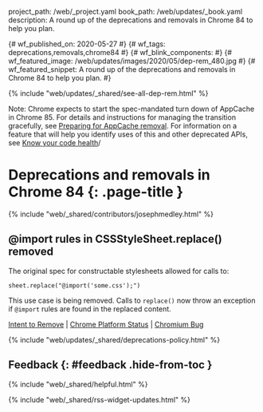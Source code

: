 project_path: /web/_project.yaml
book_path: /web/updates/_book.yaml
description: A round up of the deprecations and removals in Chrome 84 to help you plan.

{# wf_published_on: 2020-05-27 #}
{# wf_tags: deprecations,removals,chrome84 #}
{# wf_blink_components:  #}
{# wf_featured_image: /web/updates/images/2020/05/dep-rem_480.jpg #}
{# wf_featured_snippet: A round up of the deprecations and removals in Chrome 84 to help you plan. #}

{% include "web/updates/_shared/see-all-dep-rem.html" %}

Note: Chrome expects to start the spec-mandated turn down of AppCache in Chrome
85. For details and instructions for managing the transition gracefully, see
[Preparing for AppCache removal](https://web.dev/appcache-removal/). For
information on a feature that will help you identify uses of this and other
deprecated APIs, see [Know your code
health](https://web.dev/reporting-observer)/

# Deprecations and removals in Chrome 84 {: .page-title }

{% include "web/_shared/contributors/josephmedley.html" %}

## @import rules in CSSStyleSheet.replace() removed

The original spec for constructable stylesheets allowed for calls to:

```
sheet.replace("@import('some.css');")
```

This use case is being removed. Calls to `replace()` now throw an exception if
`@import` rules are found in the replaced content.


[Intent to Remove]() &#124;
[Chrome Platform Status]() &#124;
[Chromium Bug](https://crbug.com/)

{% include "web/updates/_shared/deprecations-policy.html" %}

## Feedback {: #feedback .hide-from-toc }

{% include "web/_shared/helpful.html" %}

{% include "web/_shared/rss-widget-updates.html" %}
